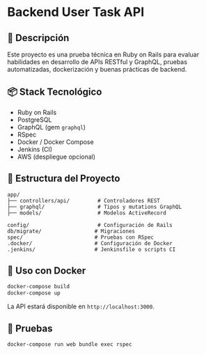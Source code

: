 # Backend User Task API

## 🚀 Descripción

Este proyecto es una prueba técnica en Ruby on Rails para evaluar habilidades en desarrollo de APIs RESTful y GraphQL, pruebas automatizadas, dockerización y buenas prácticas de backend.

## 📦 Stack Tecnológico

- Ruby on Rails
- PostgreSQL
- GraphQL (gem `graphql`)
- RSpec
- Docker / Docker Compose
- Jenkins (CI)
- AWS (despliegue opcional)

## 📁 Estructura del Proyecto

```
app/
├── controllers/api/         # Controladores REST
├── graphql/                 # Tipos y mutations GraphQL
├── models/                  # Modelos ActiveRecord

config/                      # Configuración de Rails
db/migrate/                 # Migraciones
spec/                       # Pruebas con RSpec
.docker/                    # Configuración de Docker
.jenkins/                   # Jenkinsfile o scripts CI
```

## 🐳 Uso con Docker

```bash
docker-compose build
docker-compose up
```

La API estará disponible en `http://localhost:3000`.

## 🧪 Pruebas

```bash
docker-compose run web bundle exec rspec
```